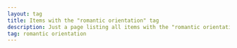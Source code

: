 ```yaml
---
layout: tag
title: Items with the "romantic orientation" tag
description: Just a page listing all items with the "romantic orientation" tag
tag: romantic orientation
---
```

